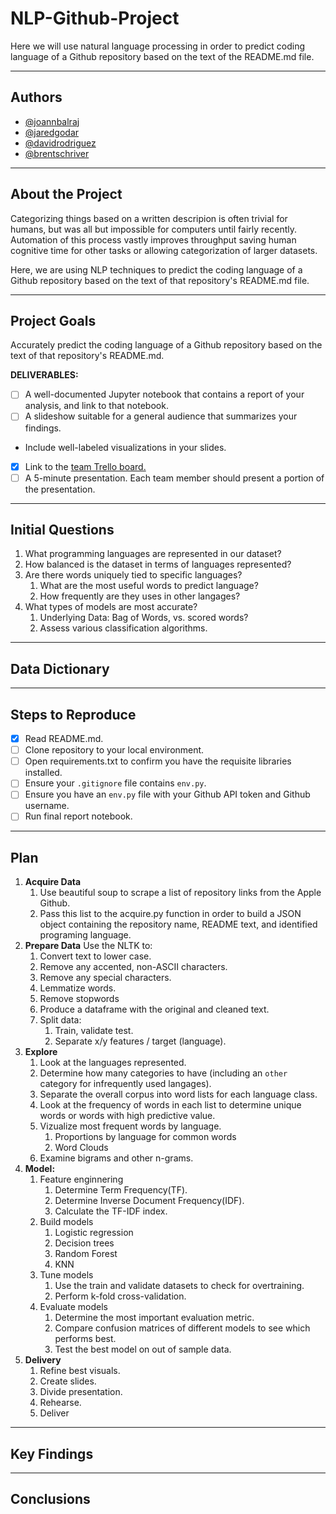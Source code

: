 # NLP-Github-Project

Here we will use natural language processing in order to predict coding language of a Github repository based on the text of the README.md file.

---

## Authors

- [@joannbalraj](https://github.com/joann-balraj)
- [@jaredgodar](https://github.com/Jared-Godar)
- [@davidrodriguez](https://github.com/david-rodriguez-siller)
- [@brentschriver](https://github.com/brentschriver)

---

## About the Project

Categorizing things based on a written descripion is often trivial for humans, but was all but impossible for computers until fairly recently. Automation of this process vastly improves throughput saving human cognitive time for other tasks or allowing categorization of larger datasets.

Here, we are using NLP techniques to predict the coding language of a Github repository based on the text of that repository's README.md file.

---

## Project Goals

Accurately predict the coding language of a Github repository based on the text of that repository's README.md.

**DELIVERABLES:**

- [ ] A well-documented Jupyter notebook that contains a report of your analysis, and link to that notebook.
- [ ] A slideshow suitable for a general audience that summarizes your findings.
- Include well-labeled visualizations in your slides.
- [x] Link to the [team Trello board.](https://trello.com/b/dChAeebt/nlp-project)
- [ ] A 5-minute presentation. Each team member should present a portion of the presentation.

---

## Initial Questions

1. What programming languages are represented in our dataset?
2. How balanced is the dataset in terms of languages represented?
3. Are there words uniquely tied to specific languages?
   1. What are the most useful words to predict language?
   2. How frequently are they uses in other langages?
4. What types of models are most accurate?
   1. Underlying Data: Bag of Words, vs. scored words?
   2. Assess various classification algorithms.

---

## Data Dictionary

---

## Steps to Reproduce

- [x] Read README.md.
- [ ] Clone repository to your local environment.
- [ ] Open requirements.txt to confirm you have the requisite libraries installed.
- [ ] Ensure your `.gitignore` file contains `env.py`.
- [ ] Ensure you have an `env.py` file with your Github API token and Github username.
- [ ] Run final report notebook.

---

## Plan

1. **Acquire Data**
   1. Use beautiful soup to scrape a list of repository links from the Apple Github.
   2. Pass this list to the acquire.py function in order to build a JSON object containing the repository name, README text, and identified programing language.
2. **Prepare Data** Use the NLTK to:
   1. Convert text to lower case.
   2. Remove any accented, non-ASCII characters.
   3. Remove any special characters.
   4. Lemmatize words.
   5. Remove stopwords
   6. Produce a dataframe with the original and cleaned text.
   7. Split data:
      1. Train, validate test.
      2. Separate x/y features / target (language).
3. **Explore**
   1. Look at the languages represented.
   2. Determine how many categories to have (including an `other` category for infrequently used langages).
   3. Separate the overall corpus into word lists for each language class.
   4. Look at the frequency of words in each list to determine unique words or words with high predictive value.
   5. Vizualize most frequent words by language.
      1. Proportions by language for common words
      2. Word Clouds
   6. Examine bigrams and other n-grams.
4. **Model:**
   1. Feature enginnering
      1. Determine Term Frequency(TF).
      2. Determine Inverse Document Frequency(IDF).
      3. Calculate the TF-IDF index.
   2. Build models
      1. Logistic regression
      2. Decision trees
      3. Random Forest
      4. KNN
   3. Tune models
      1. Use the train and validate datasets to check for overtraining.
      2. Perform k-fold cross-validation.
   4. Evaluate models
      1. Determine the most important evaluation metric.
      2. Compare confusion matrices of different models to see which performs best.
      3. Test the best model on out of sample data.
5. **Delivery**
   1. Refine best visuals.
   2. Create slides.
   3. Divide presentation.
   4. Rehearse.
   5. Deliver

---

## Key Findings

---

## Conclusions
